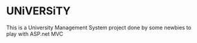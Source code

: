# UNiVERSiTY
This is a University Management System project done by some newbies to play with ASP.net MVC
